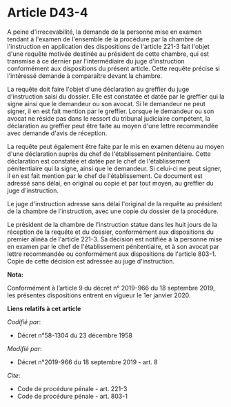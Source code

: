# Article D43-4

A peine d'irrecevabilité, la demande de la personne mise en examen tendant à l'examen de l'ensemble de la procédure par la
chambre de l'instruction en application des dispositions de l'article 221-3 fait l'objet d'une requête motivée destinée au
président de cette chambre, qui est transmise à ce dernier par l'intermédiaire du juge d'instruction conformément aux
dispositions du présent article. Cette requête précise si l'intéressé demande à comparaître devant la chambre. 

La requête doit faire l'objet d'une déclaration au greffier du juge d'instruction saisi du dossier. Elle est constatée et
datée par le greffier qui la signe ainsi que le demandeur ou son avocat. Si le demandeur ne peut signer, il en est fait
mention par le greffier. Lorsque le demandeur ou son avocat ne réside pas dans le ressort du   tribunal judiciaire compétent,
la déclaration au greffier peut être faite au moyen d'une lettre recommandée avec demande d'avis de réception. 

La requête peut également être faite par le mis en examen détenu au moyen d'une déclaration auprès du chef de l'établissement
pénitentiaire. Cette déclaration est constatée et datée par le chef de l'établissement pénitentiaire qui la signe, ainsi que
le demandeur. Si celui-ci ne peut signer, il en est fait mention par le chef de l'établissement. Ce document est adressé sans
délai, en original ou copie et par tout moyen, au greffier du juge d'instruction. 

Le juge d'instruction adresse sans délai l'original de la requête au président de la chambre de l'instruction, avec une copie
du dossier de la procédure. 

Le président de la chambre de l'instruction statue dans les huit jours de la réception de la requête et du dossier,
conformément aux dispositions du premier alinéa de l'article 221-3. Sa décision est notifiée à la personne mise en examen par
le chef de l'établissement pénitentiaire, et à son avocat par lettre recommandée ou conformément aux dispositions de
l'article 803-1. Copie de cette décision est adressée au juge d'instruction.

**Nota:**

Conformément à l’article 9 du décret n° 2019-966 du 18 septembre 2019, les présentes dispositions entrent en vigueur le 1er
janvier 2020.

**Liens relatifs à cet article**

_Codifié par_:

  - Décret n°58-1304 du 23 décembre 1958

_Modifié par_:

  - Décret n°2019-966 du 18 septembre 2019 - art. 8

_Cite_:

  - Code de procédure pénale - art. 221-3
  - Code de procédure pénale - art. 803-1
